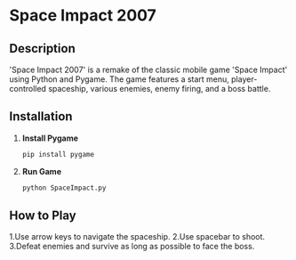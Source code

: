 # Space Impact 2007

## Description
'Space Impact 2007' is a remake of the classic mobile game 'Space Impact' using Python and Pygame. The game features a start menu, player-controlled spaceship, various enemies, enemy firing, and a boss battle.

## Installation

1. **Install Pygame**
   ```bash
   pip install pygame
2. **Run Game**
      ```bash
   python SpaceImpact.py

## How to Play
1.Use arrow keys to navigate the spaceship.
2.Use spacebar to shoot.
3.Defeat enemies and survive as long as possible to face the boss.
